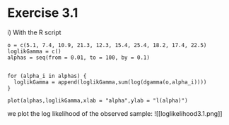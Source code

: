 # Exercise 3.1
i) With the R script
```
o = c(5.1, 7.4, 10.9, 21.3, 12.3, 15.4, 25.4, 18.2, 17.4, 22.5)
loglikGamma = c()
alphas = seq(from = 0.01, to = 100, by = 0.1)


for (alpha_i in alphas) {
  loglikGamma = append(loglikGamma,sum(log(dgamma(o,alpha_i))))
}

plot(alphas,loglikGamma,xlab = "alpha",ylab = "l(alpha)")
```
we plot the log likelihood of the observed sample:
![[loglikelihood3.1.png]]
